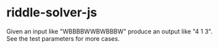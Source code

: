 # riddle-solver-js
Given an input like "WBBBBWWBWBBBW" produce an output like "4 1 3". See the test parameters for more cases.
